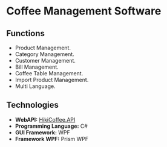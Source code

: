 # Coffee Management Software



## Functions

* Product Management.
* Category Management.
* Customer Management.
* Bill Management.
* Coffee Table Management.
* Import Product Management.
* Multi Language.

## Technologies

* **WebAPI:** [HikiCoffee.API](https://github.com/quangbdhz/HikiCoffee.API)
* **Programming Language:** C#
* **GUI Framework:** WPF
* **Framework WPF:** Prism WPF





